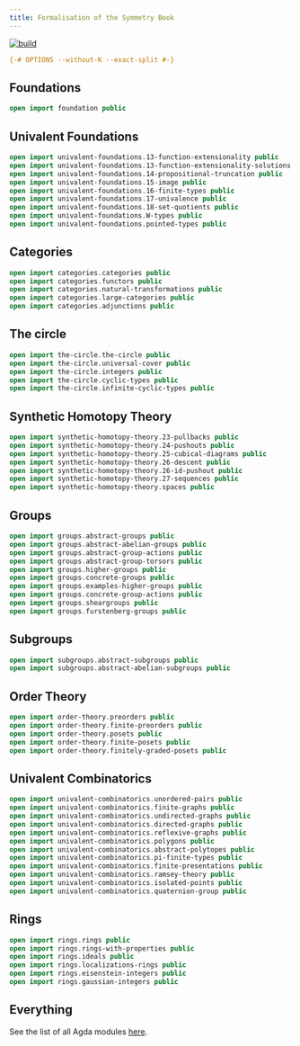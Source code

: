 ```yaml
---
title: Formalisation of the Symmetry Book
---
```


[![build](https://github.com/UniMath/SymmetryBookFormalization/actions/workflows/ci.yaml/badge.svg?branch=master)](https://github.com/UniMath/SymmetryBookFormalization/actions/workflows/ci.yaml)


```agda
{-# OPTIONS --without-K --exact-split #-}
```

## Foundations

```agda
open import foundation public
```

## Univalent Foundations

```agda
open import univalent-foundations.13-function-extensionality public
open import univalent-foundations.13-function-extensionality-solutions public
open import univalent-foundations.14-propositional-truncation public
open import univalent-foundations.15-image public
open import univalent-foundations.16-finite-types public
open import univalent-foundations.17-univalence public
open import univalent-foundations.18-set-quotients public
open import univalent-foundations.W-types public
open import univalent-foundations.pointed-types public
```

## Categories

```agda
open import categories.categories public
open import categories.functors public
open import categories.natural-transformations public
open import categories.large-categories public
open import categories.adjunctions public
```

## The circle

```agda
open import the-circle.the-circle public
open import the-circle.universal-cover public
open import the-circle.integers public
open import the-circle.cyclic-types public
open import the-circle.infinite-cyclic-types public
```

## Synthetic Homotopy Theory

```agda
open import synthetic-homotopy-theory.23-pullbacks public
open import synthetic-homotopy-theory.24-pushouts public
open import synthetic-homotopy-theory.25-cubical-diagrams public
open import synthetic-homotopy-theory.26-descent public
open import synthetic-homotopy-theory.26-id-pushout public
open import synthetic-homotopy-theory.27-sequences public
open import synthetic-homotopy-theory.spaces public
```

## Groups 

```agda
open import groups.abstract-groups public
open import groups.abstract-abelian-groups public
open import groups.abstract-group-actions public
open import groups.abstract-group-torsors public
open import groups.higher-groups public
open import groups.concrete-groups public
open import groups.examples-higher-groups public
open import groups.concrete-group-actions public
open import groups.sheargroups public
open import groups.furstenberg-groups public
```

## Subgroups

```agda
open import subgroups.abstract-subgroups public
open import subgroups.abstract-abelian-subgroups public
```

## Order Theory

```agda
open import order-theory.preorders public
open import order-theory.finite-preorders public
open import order-theory.posets public
open import order-theory.finite-posets public
open import order-theory.finitely-graded-posets public
```

## Univalent Combinatorics

```agda
open import univalent-combinatorics.unordered-pairs public
open import univalent-combinatorics.finite-graphs public
open import univalent-combinatorics.undirected-graphs public
open import univalent-combinatorics.directed-graphs public
open import univalent-combinatorics.reflexive-graphs public
open import univalent-combinatorics.polygons public
open import univalent-combinatorics.abstract-polytopes public
open import univalent-combinatorics.pi-finite-types public
open import univalent-combinatorics.finite-presentations public
open import univalent-combinatorics.ramsey-theory public
open import univalent-combinatorics.isolated-points public
open import univalent-combinatorics.quaternion-group public
```

## Rings

```agda
open import rings.rings public
open import rings.rings-with-properties public
open import rings.ideals public
open import rings.localizations-rings public
open import rings.eisenstein-integers public
open import rings.gaussian-integers public
```

## Everything

See the list of all Agda modules [here](everything.html).

